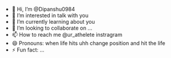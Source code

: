 - 👋 Hi, I’m @Dipanshu0984
- 👀 I’m interested in talk with you
- 🌱 I’m currently learning about you
- 💞️ I’m looking to collaborate on ...
- 📫 How to reach me @ur_athelete instragram 
- 😄 Pronouns: when life hits uhh change position and hit the life
- ⚡ Fun fact: ...

<!---
Dipanshu0984/Dipanshu0984 is a ✨ special ✨ repository because its `README.md` (this file) appears on your GitHub profile.
You can click the Preview link to take a look at your changes.
--->
